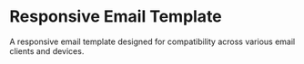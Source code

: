 # Responsive Email Template

A responsive email template designed for compatibility across various email clients and devices.
